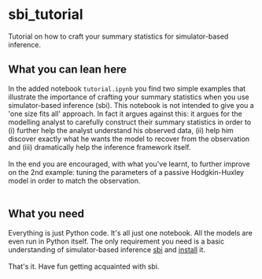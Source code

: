 # sbi_tutorial
Tutorial on how to craft your summary statistics for simulator-based inference.

## What you can lean here
In the added notebook `tutorial.ipynb` you find two simple examples that illustrate the importance of crafting your summary statistics when you use simulator-based inference (sbi). This notebook is not intended to give you a 'one size fits all' approach. In fact it argues against this: it argues for the modelling analyst to carefully construct their summary statistics in order to (i) further help the analyst understand his observed data, (ii) help him discover exactly what he wants the model to recover from the observation and (iii) dramatically help the inference framework itself.
<br>
<br>
In the end you are encouraged, with what you've learnt, to further improve on the 2nd example: tuning the parameters of a passive Hodgkin-Huxley model in order to match the observation.
<br>
<br>
## What you need
Everything is just Python code. It's all just one notebook. All the models are even run in Python itself. The only requirement you need is a basic understanding of simulator-based inference [sbi](https://www.mackelab.org/sbi/) and [install](https://www.mackelab.org/sbi/install/) it.
<br>
<br>
That's it. Have fun getting acquainted with sbi.

